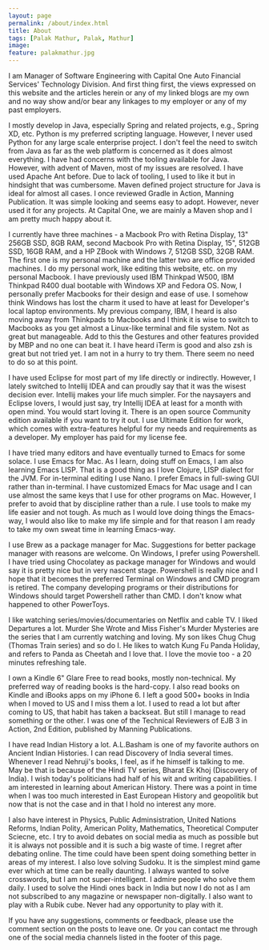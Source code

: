 ```yaml
---
layout: page
permalink: /about/index.html
title: About
tags: [Palak Mathur, Palak, Mathur]
image:
feature: palakmathur.jpg
---
```

 
  I am Manager of Software Engineering with Capital One Auto Financial Services' Technology Division. And first thing first, the views expressed on this website and the articles herein or any of my linked blogs are my own and no way show and/or bear any linkages to my employer or any of my past employers.
  
  I mostly develop in Java, especially Spring and related projects, e.g., Spring XD, etc. Python is my preferred scripting language. However, I never used Python for any large scale enterprise project. I don't feel the need to switch from Java as far as the web platform is concerned as it does almost everything. I have had concerns with the tooling available for Java. However, with advent of Maven, most of my issues are resolved. I have used Apache Ant before. Due to lack of tooling, I used to like it but in hindsight that was cumbersome. Maven defined project structure for Java is ideal for almost all cases. I once reviewed Gradle in Action, Manning Publication. It was simple looking and seems easy to adopt. However, never used it for any projects. At Capital One, we are mainly a Maven shop and I am pretty much happy about it.
  
  I currently have three machines - a Macbook Pro with Retina Display, 13" 256GB SSD, 8GB RAM, second Macbook Pro with Retina Display, 15", 512GB SSD, 16GB RAM, and a HP ZBook with Windows 7, 512GB SSD, 32GB RAM. The first one is my personal machine and the latter two are office provided machines. I do my personal work, like editing this website, etc. on my personal Macbook. I have previously used IBM Thinkpad W500, IBM Thinkpad R400 dual bootable with Windows XP and Fedora OS. Now, I personally prefer Macbooks for their design and ease of use. I somehow think Windows has lost the charm it used to have at least for Developer's local laptop environments. My previous company, IBM, I heard is also moving away from Thinkpads to Macbooks and I think it is wise to switch to Macbooks as you get almost a Linux-like terminal and file system. Not as great but manageable. Add to this the Gestures and other features provided by MBP and no one can beat it. I have heard iTerm is good and also zsh is great but not tried yet. I am not in a hurry to try them. There seem no need to do so at this point.
  
  I have used Eclipse for most part of my life directly or indirectly. However, I lately switched to Intellij IDEA and can proudly say that it was the wisest decision ever. Intellij makes your life much simpler. For the naysayers and Eclipse lovers, I would just say, try Intellij IDEA at least for a month with open mind. You would start loving it. There is an open source Community edition available if you want to try it out. I use Ultimate Edition for work, which comes with extra-features helpful for my needs and requirements as a developer. My employer has paid for my license fee.
  
  I have tried many editors and have eventually turned to Emacs for some solace. I use Emacs for Mac. As I learn, doing stuff on Emacs, I am also learning Emacs LISP. That is a good thing as I love Clojure, LISP dialect for the JVM. For in-terminal editing I use Nano. I prefer Emacs in full-swing GUI rather than in-terminal. I have customized Emacs for Mac usage and I can use almost the same keys that I use for other programs on Mac. However, I prefer to avoid that by discipline rather than a rule. I use tools to make my life easier and not tough. As much as I would love doing things the Emacs-way, I would also like to make my life simple and for that reason I am ready to take my own sweat time in learning Emacs-way.
  
  I use Brew as a package manager for Mac. Suggestions for better package manager with reasons are welcome. On Windows, I prefer using Powershell. I have tried using Chocolatey as package manager for Windows and would say it is pretty nice but in very nascent stage. Powershell is really nice and I hope that it becomes the preferred Terminal on Windows and CMD program is retired. The company developing programs or their distributions for Windows should target Powershell rather than CMD. I don't know what happened to other PowerToys.
  
  I like watching series/movies/documentaries on Netflix and cable TV. I liked Departures a lot. Murder She Wrote and Miss Fisher's Murder Mysteries are the series that I am currently watching and loving. My son likes Chug Chug (Thomas Train series) and so do I. He likes to watch Kung Fu Panda Holiday, and refers to Panda as Cheetah and I love that. I love the movie too - a 20 minutes refreshing tale.
  
  I own a Kindle 6" Glare Free to read books, mostly non-technical. My preferred way of reading books is the hard-copy. I also read books on Kindle and iBooks apps on my iPhone 6. I left a good 500+ books in India when I moved to US and I miss them a lot. I used to read a lot but after coming to US, that habit has taken a backseat. But still I manage to read something or the other. I was one of the Technical Reviewers of EJB 3 in Action, 2nd Edition, published by Manning Publications.
  
  I have read Indian History a lot. A.L.Basham is one of my favorite authors on Ancient Indian Histories. I can read Discovery of India several times. Whenever I read Nehruji's books, I feel, as if he himself is talking to me. May be that is because of the Hindi TV series, Bharat Ek Khoj (Discovery of India). I wish today's politicians had half of his wit and writing capabilities. I am interested in learning about American History. There was a point in time when I was too much interested in East European History and geopolitik but now that is not the case and in that I hold no interest any more.
  
  I also have interest in Physics, Public Adminsistration, United Nations Reforms, Indian Polity, American Polity, Mathematics, Theoretical Computer Sciecne, etc. I try to avoid debates on social media as much as possible but it is always not possible and it is such a big waste of time. I regret after debating online. The time could have been spent doing something better in areas of my interest. I also love solving Sudoku. It is the simplest mind game ever which at time can be really daunting. I always wanted to solve crosswords, but I am not super-intelligent. I admire people who solve them daily. I used to solve the Hindi ones back in India but now I do not as I am not subscribed to any magazine or newspaper non-digitally. I also want to play with a Rubik cube. Never had any opportunity to play with it.
  
  If you have any suggestions, comments or feedback, please use the comment section on the posts to leave one. Or you can contact me through one of the social media channels listed in the footer of this page.
 
